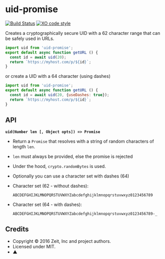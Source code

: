 # uid-promise

[![Build Status](https://travis-ci.org/zeit/uid-promise.svg?branch=master)](https://travis-ci.org/zeit/uid-promise)
[![XO code style](https://img.shields.io/badge/code_style-XO-5ed9c7.svg)](https://github.com/sindresorhus/xo)

Creates a cryptographically secure UID with a 62 character range that can be safely used in URLs.

```js
import uid from 'uid-promise';
export default async function getURL () {
  const id = await uid(20);
  return `https://myhost.com/p/${id}`;
}
```

or create a UID with a 64 character (using dashes)

```js
import uid from 'uid-promise';
export default async function getURL () {
  const id = await uid(20, {useDashes: true});
  return `https://myhost.com/p/${id}`;
}
```

## API

**`uid(Number len [, Object opts]) => Promise`**

- Return a `Promise` that resolves with a string of random characters
of length `len`.
- `len` must always be provided, else the promise is rejected
- Under the hood, `crypto.randomBytes` is used.
- Optionally you can use a character set with dashes (64)
- Character set (62 - without dashes):

  ```
  ABCDEFGHIJKLMNOPQRSTUVWXYZabcdefghijklmnopqrstuvwxyz0123456789
  ```
- Character set (64 - with dashes):

  ```
  ABCDEFGHIJKLMNOPQRSTUVWXYZabcdefghijklmnopqrstuvwxyz0123456789-_
  ```


## Credits

- Copyright © 2016 Zeit, Inc and project authors.
- Licensed under MIT.
- ▲
